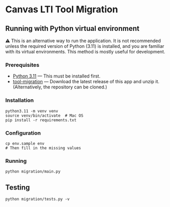 # Canvas LTI Tool Migration

## Running with Python virtual environment

⚠ This is an alternative way to run the application.  It is not recommended unless the required version of Python (3.11) is installed, and you are familiar with its virtual environments.  This method is mostly useful for development.

### Prerequisites

* [Python 3.11](https://www.python.org/downloads/) — This must be installed first.
* [tool-migration](https://github.com/tl-its-umich-edu/tool-migration/archive/refs/heads/main.zip) — Download the latest release of this app and unzip it.  (Alternatively, the repository can be cloned.)

### Installation

```shell
python3.11 -m venv venv
source venv/bin/activate  # Mac OS
pip install -r requirements.txt
```

### Configuration

```shell
cp env.sample env
# Then fill in the missing values
```

### Running

```shell
python migration/main.py
```


## Testing

```shell
python migration/tests.py -v
```
